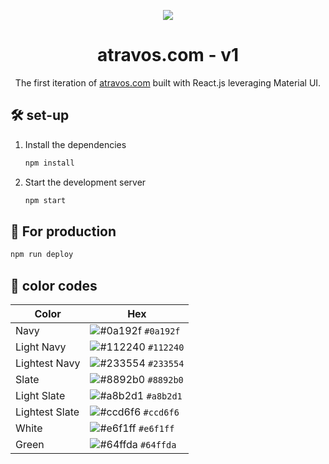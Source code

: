 <p align="center">
  <img src="https://img.icons8.com/color/48/000000/magritte.png"/>
</p>
<h1 align="center">
  atravos.com - v1
</h1>
<p align="center">
  The first iteration of <a href="https://atravos.com" target="_blank">atravos.com</a> built with React.js leveraging Material UI.
</p>

## 🛠 set-up

1. Install the dependencies

   ```sh
   npm install
   ```

2. Start the development server

   ```sh
   npm start
   ```

## 🚀 For production


   ```sh
   npm run deploy
   ```


## 🎨 color codes

| Color          | Hex                                                                |
| -------------- | ------------------------------------------------------------------ |
| Navy           | ![#0a192f](https://via.placeholder.com/10/0a192f?text=+) `#0a192f` |
| Light Navy     | ![#112240](https://via.placeholder.com/10/0a192f?text=+) `#112240` |
| Lightest Navy  | ![#233554](https://via.placeholder.com/10/303C55?text=+) `#233554` |
| Slate          | ![#8892b0](https://via.placeholder.com/10/8892b0?text=+) `#8892b0` |
| Light Slate    | ![#a8b2d1](https://via.placeholder.com/10/a8b2d1?text=+) `#a8b2d1` |
| Lightest Slate | ![#ccd6f6](https://via.placeholder.com/10/ccd6f6?text=+) `#ccd6f6` |
| White          | ![#e6f1ff](https://via.placeholder.com/10/e6f1ff?text=+) `#e6f1ff` |
| Green          | ![#64ffda](https://via.placeholder.com/10/64ffda?text=+) `#64ffda` |
